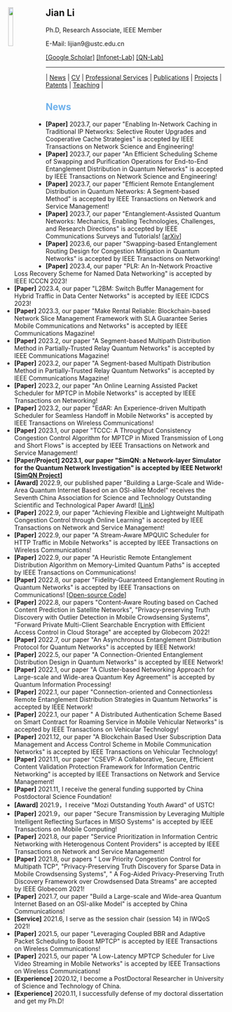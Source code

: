 <body>
	<img align="left" width="15%" height="15%" hspace = 10 src="/homepage/images/Photo-lijian.JPG"/>
		<span>
			<h2 size="8" face="" color="black">Jian Li</h2>
			<p>
				Ph.D, Research Associate, IEEE Member
			</p>
			<p>
				E-Mail: lijian9@ustc.edu.cn
			</p>
			<p>
				<a href="https://scholar.google.com/citations?user=ZuP2MtEAAAAJ&hl=zh-CN">[Google Scholar]</a> <a href="http://if.ustc.edu.cn/member.php">[Infonet-Lab]</a> <a href="https://qnlab-ustc.com/">[QN-Lab]</a>
			</p>
		</span>
</body>

***

| [News](/homepage/) | [CV](/homepage/CV.html) | [Professional Services](/homepage/services.html) | [Publications](/homepage/publications.html) | [Projects](/homepage/projects.html) | [Patents](/homepage/patents.html) | [Teaching](/homepage/teaching.html) |  

## <font color=#6EB1EC>News</font>
- **[Paper]** 2023.7, our paper "Enabling In-Network Caching in Traditional IP Networks: Selective Router Upgrades and Cooperative Cache Strategies" is accepted by IEEE Transactions on Network Science and Engineering! 
- **[Paper]** 2023.7, our paper "An Efficient Scheduling Scheme of Swapping and Purification Operations for End-to-End Entanglement Distribution in Quantum Networks" is accepted by IEEE Transactions on Network Science and Engineering! 
- **[Paper]** 2023.7, our paper "Efficient Remote Entanglement Distribution in Quantum Networks: A Segment-based Method" is accepted by IEEE Transactions on Network and Service Management! 
- **[Paper]** 2023.7, our paper "Entanglement-Assisted Quantum Networks: Mechanics, Enabling Technologies, Challenges, and Research Directions" is accepted by IEEE Communications Surveys and Tutorials! \[[arXiv](https://arxiv.org/pdf/2307.12490.pdf)\]
- **[Paper]** 2023.6, our paper "Swapping-based Entanglement Routing Design for Congestion Mitigation in Quantum Networks" is accepted by IEEE Transactions on Networking! 
- **[Paper]** 2023.4, our paper "PLR: An In-Network Proactive Loss Recovery Scheme for Named Data Networking" is accepted by IEEE ICCCN 2023! 
- **[Paper]** 2023.4, our paper "L2BM: Switch Buffer Management for Hybrid Traffic in Data Center Networks" is accepted by IEEE ICDCS 2023! 
- **[Paper]** 2023.3, our paper "Make Rental Reliable: Blockchain-based Network Slice Management Framework with SLA Guarantee Series Mobile Communications and Networks" is accepted by IEEE Communications Magazine!  
- **[Paper]** 2023.2, our paper "A Segment-based Multipath Distribution Method in Partially-Trusted Relay Quantum Networks" is accepted by IEEE Communications Magazine!  
- **[Paper]** 2023.2, our paper "A Segment-based Multipath Distribution Method in Partially-Trusted Relay Quantum Networks" is accepted by IEEE Communications Magazine!    
- **[Paper]** 2023.2, our paper "An Online Learning Assisted Packet Scheduler for MPTCP in Mobile Networks" is accepted by IEEE Transactions on Networking!    
- **[Paper]** 2023.2, our paper "EdAR: An Experience-driven Multipath Scheduler for Seamless Handoff in Mobile Networks" is accepted by IEEE Transactions on Wireless Communications!  
- **[Paper]** 2023.1, our paper "TCCC: A Throughput Consistency Congestion Control Algorithm for MPTCP in Mixed Transmission of Long and Short Flows" is accepted by IEEE Transactions on Network and Service Management!
- **[Paper/Project] 2023.1, our paper "SimQN: a Network-layer Simulator for the Quantum Network Investigation" is accepted by IEEE Network! \[[SimQN Project](https://qnlab-ustc.com/projects/simqn/)\]**
- **[Award]** 2022.9, our published paper "Building a Large-Scale and Wide-Area Quantum Internet Based on an OSI-alike Model" receives the Seventh China Association for Science and Technology Outstanding Scientific and Technological Paper Award! \[[Link](https://cybersec.ustc.edu.cn/2022/1012/c23847a575449/page.htm)\]
- **[Paper]** 2022.9, our paper "Achieving Flexible and Lightweight Multipath Congestion Control through Online Learning" is accepted by IEEE Transactions on Network and Service Management!
- **[Paper]** 2022.9, our paper "A Stream-Aware MPQUIC Scheduler for HTTP Traffic in Mobile Networks" is accepted by IEEE Transactions on Wireless Communications!
- **[Paper]** 2022.9, our paper "A Heuristic Remote Entanglement Distribution Algorithm on Memory-Limited Quantum Paths" is accepted by IEEE Transactions on Communications!
- **[Paper]** 2022.8, our paper "Fidelity-Guaranteed Entanglement Routing in Quantum Networks" is accepted by IEEE Transactions on Communications! \[[Open-source Code](https://github.com/infonetlijian/Fidelity-Guaranteed-Entanglement-Routing)\]
- **[Paper]** 2022.8, our papers "Content-Aware Routing based on Cached Content Prediction in Satellite Networks", "Privacy-preserving Truth Discovery with Outlier Detection in Mobile Crowdsensing Systems", "Forward Private Multi-Client Searchable Encryption with Efficient Access Control in Cloud Storage" are accepted by Globecom 2022!
- **[Paper]** 2022.7, our paper "An Asynchronous Entanglement Distribution Protocol for Quantum Networks" is accepted by IEEE Network!
- **[Paper]** 2022.5, our paper "A Connection-Oriented Entanglement Distribution Design in Quantum Networks" is accepted by IEEE Network!
- **[Paper]** 2022.1, our paper "A Cluster-based Networking Approach for Large-scale and Wide-area Quantum Key Agreement" is accepted by Quantum Information Processing!
- **[Paper]** 2022.1, our paper "Connection-oriented and Connectionless Remote Entanglement Distribution Strategies in Quantum Networks" is accepted by IEEE Network!
- **[Paper]** 2022.1, our paper " A Distributed Authentication Scheme Based on Smart Contract for Roaming Service in Mobile Vehicular Networks" is accepted by IEEE Transactions on Vehicular Technology!
- **[Paper]** 2021.12, our paper "A Blockchain Based User Subscription Data Management and Access Control Scheme in Mobile Communication Networks" is accepted by IEEE Transactions on Vehicular Technology!
- **[Paper]** 2021.11, our paper "CSEVP: A Collaborative, Secure, Efficient Content Validation Protection Framework for Information Centric Networking" is accepted by IEEE Transactions on Network and Service Management!
- **[Paper]** 2021.11, I receive the general funding supported by China Postdoctoral Science Foundation!
- **[Award]** 2021.9，I receive "Mozi Outstanding Youth Award" of USTC!
- **[Paper]** 2021.9，our paper "Secure Transmission by Leveraging Multiple Intelligent Reflecting Surfaces in MISO Systems" is accepted by IEEE Transactions on Mobile Computing!
- **[Paper]** 2021.8, our paper "Service Prioritization in Information Centric Networking with Heterogenous Content Providers" is accepted by IEEE Transactions on Network and Service Management!
- **[Paper]** 2021.8, our papers " Low Priority Congestion Control for Multipath TCP", "Privacy-Preserving Truth Discovery for Sparse Data in Mobile Crowdsensing Systems", "  A Fog-Aided Privacy-Preserving Truth Discovery Framework over Crowdsensed Data Streams" are accepted by IEEE Globecom 2021!
- **[Paper]** 2021.7, our paper "Build a Large-scale and Wide-area Quantum Internet Based on an OSI-alike Model" is accepted by China Communications!
- **[Service]** 2021.6, I serve as the session chair (session 14) in IWQoS 2021!
- **[Paper]** 2021.5, our paper "Leveraging Coupled BBR and Adaptive Packet Scheduling to Boost MPTCP" is accepted by IEEE Transactions on Wireless Communications!
- **[Paper]** 2021.5, our paper "A Low-Latency MPTCP Scheduler for Live Video Streaming in Mobile Networks" is accepted by IEEE Transactions on Wireless Communications!
- **[Experience]** 2020.12, I become a PostDoctoral Researcher in University of Science and Technology of China.
- **[Experience]** 2020.11, I successfully defense of my doctoral dissertation and get my Ph.D!

